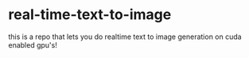 # real-time-text-to-image
this is a repo that lets you do realtime text to image generation on cuda enabled gpu's!
